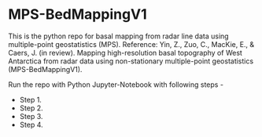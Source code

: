 # MPS-BedMappingV1
This is the python repo for basal mapping from radar line data using multiple-point geostatistics (MPS). 
Reference: 
Yin, Z., Zuo, C., MacKie, E., & Caers, J. (in review). Mapping high-resolution basal topography of West Antarctica from radar data using non-stationary multiple-point geostatistics (MPS-BedMappingV1). 

Run the repo with Python Jupyter-Notebook with following steps - 
* Step 1. 
* Step 2. 
* Step 3. 
* Step 4.
